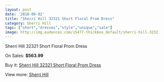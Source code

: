 ```yaml
---
layout: post
date: '2018-09-02'
title: "Sherri Hill 32321 Short Floral Prom Dress"
category: Sherri Hill
tags: ["short","dresses","style","unique","sale"]
image: http://img.eudances.com/15477-thickbox_default/sherri-hill-32321-short-floral-prom-dress.jpg
---
```

Sherri Hill 32321 Short Floral Prom Dress

On Sales: **$563.99**
<a href="https://www.eudances.com/en/sherri-hill/4577-sherri-hill-32321-short-floral-prom-dress.html"><amp-img layout="responsive" width="600" height="600" src="//img.eudances.com/15477-thickbox_default/sherri-hill-32321-short-floral-prom-dress.jpg" alt="Sherri Hill 32321 Short Floral Prom Dress 0" /></a>
<a href="https://www.eudances.com/en/sherri-hill/4577-sherri-hill-32321-short-floral-prom-dress.html"><amp-img layout="responsive" width="600" height="600" src="//img.eudances.com/15486-thickbox_default/sherri-hill-32321-short-floral-prom-dress.jpg" alt="Sherri Hill 32321 Short Floral Prom Dress 1" /></a>
<a href="https://www.eudances.com/en/sherri-hill/4577-sherri-hill-32321-short-floral-prom-dress.html"><amp-img layout="responsive" width="600" height="600" src="//img.eudances.com/15485-thickbox_default/sherri-hill-32321-short-floral-prom-dress.jpg" alt="Sherri Hill 32321 Short Floral Prom Dress 2" /></a>
<a href="https://www.eudances.com/en/sherri-hill/4577-sherri-hill-32321-short-floral-prom-dress.html"><amp-img layout="responsive" width="600" height="600" src="//img.eudances.com/15484-thickbox_default/sherri-hill-32321-short-floral-prom-dress.jpg" alt="Sherri Hill 32321 Short Floral Prom Dress 3" /></a>
<a href="https://www.eudances.com/en/sherri-hill/4577-sherri-hill-32321-short-floral-prom-dress.html"><amp-img layout="responsive" width="600" height="600" src="//img.eudances.com/15483-thickbox_default/sherri-hill-32321-short-floral-prom-dress.jpg" alt="Sherri Hill 32321 Short Floral Prom Dress 4" /></a>
<a href="https://www.eudances.com/en/sherri-hill/4577-sherri-hill-32321-short-floral-prom-dress.html"><amp-img layout="responsive" width="600" height="600" src="//img.eudances.com/15482-thickbox_default/sherri-hill-32321-short-floral-prom-dress.jpg" alt="Sherri Hill 32321 Short Floral Prom Dress 5" /></a>
<a href="https://www.eudances.com/en/sherri-hill/4577-sherri-hill-32321-short-floral-prom-dress.html"><amp-img layout="responsive" width="600" height="600" src="//img.eudances.com/15481-thickbox_default/sherri-hill-32321-short-floral-prom-dress.jpg" alt="Sherri Hill 32321 Short Floral Prom Dress 6" /></a>
<a href="https://www.eudances.com/en/sherri-hill/4577-sherri-hill-32321-short-floral-prom-dress.html"><amp-img layout="responsive" width="600" height="600" src="//img.eudances.com/15480-thickbox_default/sherri-hill-32321-short-floral-prom-dress.jpg" alt="Sherri Hill 32321 Short Floral Prom Dress 7" /></a>
<a href="https://www.eudances.com/en/sherri-hill/4577-sherri-hill-32321-short-floral-prom-dress.html"><amp-img layout="responsive" width="600" height="600" src="//img.eudances.com/15479-thickbox_default/sherri-hill-32321-short-floral-prom-dress.jpg" alt="Sherri Hill 32321 Short Floral Prom Dress 8" /></a>
<a href="https://www.eudances.com/en/sherri-hill/4577-sherri-hill-32321-short-floral-prom-dress.html"><amp-img layout="responsive" width="600" height="600" src="//img.eudances.com/15478-thickbox_default/sherri-hill-32321-short-floral-prom-dress.jpg" alt="Sherri Hill 32321 Short Floral Prom Dress 9" /></a>

Buy it: [Sherri Hill 32321 Short Floral Prom Dress](https://www.eudances.com/en/sherri-hill/4577-sherri-hill-32321-short-floral-prom-dress.html "Sherri Hill 32321 Short Floral Prom Dress")

View more: [Sherri Hill](https://www.eudances.com/en/80-Sherri-Hill "Sherri Hill")